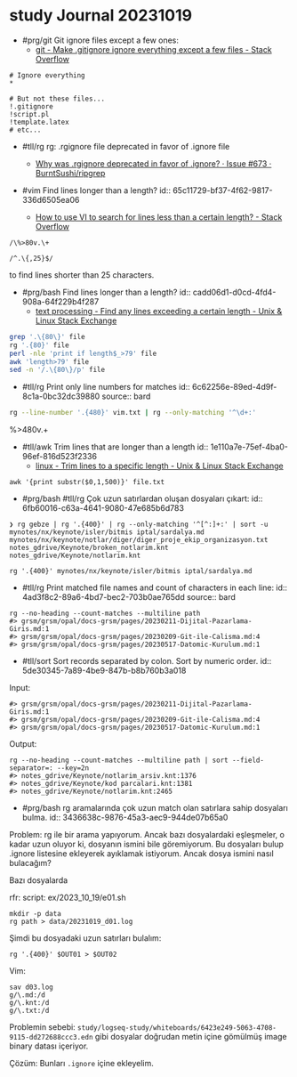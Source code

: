 # study Journal 20231019

- #prg/git Git ignore files except a few ones:
	- [git - Make .gitignore ignore everything except a few files - Stack Overflow](https://stackoverflow.com/questions/987142/make-gitignore-ignore-everything-except-a-few-files)

```
# Ignore everything
*

# But not these files...
!.gitignore
!script.pl
!template.latex
# etc...
```

- #tll/rg rg: .rgignore file deprecated in favor of .ignore file
	- [Why was .rgignore deprecated in favor of .ignore? · Issue #673 · BurntSushi/ripgrep](https://github.com/BurntSushi/ripgrep/issues/673)

- #vim Find lines longer than a length?
	id:: 65c11729-bf37-4f62-9817-336d6505ea06
	- [How to use VI to search for lines less than a certain length? - Stack Overflow](https://stackoverflow.com/questions/5965896/how-to-use-vi-to-search-for-lines-less-than-a-certain-length)

```
/\%>80v.\+
```

```
/^.\{,25}$/
```

to find lines shorter than 25 characters.

- #prg/bash Find lines longer than a length?
	id:: cadd06d1-d0cd-4fd4-908a-64f229b4f287
	- [text processing - Find any lines exceeding a certain length - Unix & Linux Stack Exchange](https://unix.stackexchange.com/questions/42898/find-any-lines-exceeding-a-certain-length)

```sh
grep '.\{80\}' file
rg '.{80}' file
perl -nle 'print if length$_>79' file
awk 'length>79' file
sed -n '/.\{80\}/p' file
```

- #tll/rg Print only line numbers for matches
	id:: 6c62256e-89ed-4d9f-8c1a-0bc32dc39880
	source:: bard


```sh
rg --line-number '.{480}' vim.txt | rg --only-matching '^\d+:'
```

\%>480v.\+

- #tll/awk Trim lines that are longer than a length
	id:: 1e110a7e-75ef-4ba0-96ef-816d523f2336
	- [linux - Trim lines to a specific length - Unix & Linux Stack Exchange](https://unix.stackexchange.com/questions/446953/trim-lines-to-a-specific-length)

```
awk '{print substr($0,1,500)}' file.txt
```

- #prg/bash #tll/rg Çok uzun satırlardan oluşan dosyaları çıkart:
	id:: 6fb60016-c63a-4641-9080-47e685b6d783

```
❯ rg gebze | rg '.{400}' | rg --only-matching '^[^:]+:' | sort -u
mynotes/nx/keynote/isler/bitmis iptal/sardalya.md
mynotes/nx/keynote/notlar/diger/diger_proje_ekip_organizasyon.txt
notes_gdrive/Keynote/broken_notlarim.knt
notes_gdrive/Keynote/notlarim.knt
```

```
rg '.{400}' mynotes/nx/keynote/isler/bitmis iptal/sardalya.md
```

- #tll/rg Print matched file names and count of characters in each line:
	id:: 4ad3f8c2-89a6-4bd7-bec2-703b0ae765dd
	source:: bard

```
rg --no-heading --count-matches --multiline path
#> grsm/grsm/opal/docs-grsm/pages/20230211-Dijital-Pazarlama-Giris.md:1
#> grsm/grsm/opal/docs-grsm/pages/20230209-Git-ile-Calisma.md:4
#> grsm/grsm/opal/docs-grsm/pages/20230517-Datomic-Kurulum.md:1
```

- #tll/sort Sort records separated by colon. Sort by numeric order.
	id:: 5de30345-7a89-4be9-847b-b8b760b3a018

Input:

```
#> grsm/grsm/opal/docs-grsm/pages/20230211-Dijital-Pazarlama-Giris.md:1
#> grsm/grsm/opal/docs-grsm/pages/20230209-Git-ile-Calisma.md:4
#> grsm/grsm/opal/docs-grsm/pages/20230517-Datomic-Kurulum.md:1
```

Output: 

```
rg --no-heading --count-matches --multiline path | sort --field-separator=: --key=2n
#> notes_gdrive/Keynote/notlarim_arsiv.knt:1376
#> notes_gdrive/Keynote/kod parcalari.knt:1381
#> notes_gdrive/Keynote/notlarim.knt:2465
```

- #prg/bash rg aramalarında çok uzun match olan satırlara sahip dosyaları bulma.
	id:: 3436638c-9876-45a3-aec9-944de07b65a0

Problem: rg ile bir arama yapıyorum. Ancak bazı dosyalardaki eşleşmeler, o kadar uzun oluyor ki, dosyanın ismini bile göremiyorum. Bu dosyaları bulup .ignore listesine ekleyerek ayıklamak istiyorum. Ancak dosya ismini nasıl bulacağım?

Bazı dosyalarda

rfr: script: ex/2023_10_19/e01.sh

```
mkdir -p data
rg path > data/20231019_d01.log
```

Şimdi bu dosyadaki uzun satırları bulalım:

```
rg '.{400}' $OUT01 > $OUT02
```

Vim:

```
sav d03.log
g/\.md:/d
g/\.knt:/d
g/\.txt:/d
```

Problemin sebebi: `study/logseq-study/whiteboards/6423e249-5063-4708-9115-dd272688ccc3.edn` gibi dosyalar doğrudan metin içine gömülmüş image binary datası içeriyor.

Çözüm: Bunları `.ignore` içine ekleyelim.

